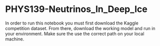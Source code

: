 # PHYS139-Neutrinos_In_Deep_Ice
In order to run this notebook you must first download the Kaggle competition dataset. From there, download the working model and run in your environment. Make sure the use the correct path on your local machine. 
